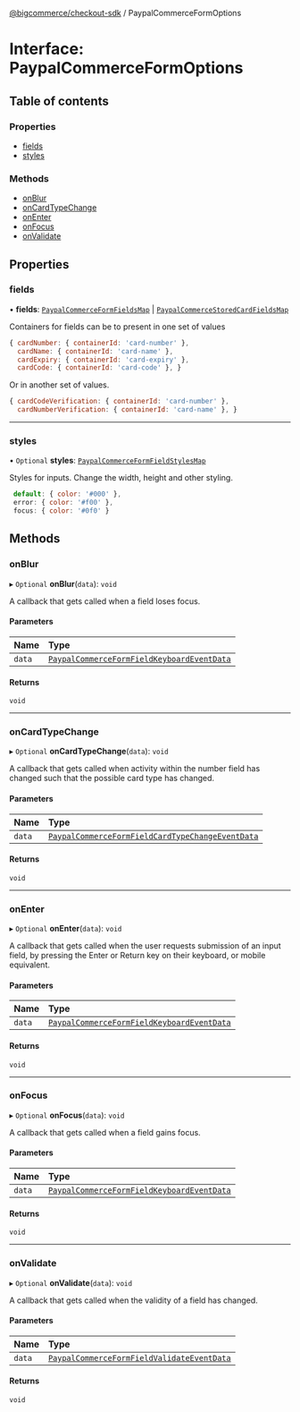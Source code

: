 [@bigcommerce/checkout-sdk](../README.md) / PaypalCommerceFormOptions

# Interface: PaypalCommerceFormOptions

## Table of contents

### Properties

- [fields](PaypalCommerceFormOptions.md#fields)
- [styles](PaypalCommerceFormOptions.md#styles)

### Methods

- [onBlur](PaypalCommerceFormOptions.md#onblur)
- [onCardTypeChange](PaypalCommerceFormOptions.md#oncardtypechange)
- [onEnter](PaypalCommerceFormOptions.md#onenter)
- [onFocus](PaypalCommerceFormOptions.md#onfocus)
- [onValidate](PaypalCommerceFormOptions.md#onvalidate)

## Properties

### fields

• **fields**: [`PaypalCommerceFormFieldsMap`](PaypalCommerceFormFieldsMap.md) \| [`PaypalCommerceStoredCardFieldsMap`](PaypalCommerceStoredCardFieldsMap.md)

Containers for fields can be to present in one set of values

```js
{ cardNumber: { containerId: 'card-number' },
  cardName: { containerId: 'card-name' },
  cardExpiry: { containerId: 'card-expiry' },
  cardCode: { containerId: 'card-code' }, }
```

  Or in another set of values.

```js
{ cardCodeVerification: { containerId: 'card-number' },
  cardNumberVerification: { containerId: 'card-name' }, }
```

___

### styles

• `Optional` **styles**: [`PaypalCommerceFormFieldStylesMap`](PaypalCommerceFormFieldStylesMap.md)

Styles for inputs. Change the width, height and other styling.

```js
 default: { color: '#000' },
 error: { color: '#f00' },
 focus: { color: '#0f0' }
```

## Methods

### onBlur

▸ `Optional` **onBlur**(`data`): `void`

A callback that gets called when a field loses focus.

#### Parameters

| Name | Type |
| :------ | :------ |
| `data` | [`PaypalCommerceFormFieldKeyboardEventData`](PaypalCommerceFormFieldKeyboardEventData.md) |

#### Returns

`void`

___

### onCardTypeChange

▸ `Optional` **onCardTypeChange**(`data`): `void`

A callback that gets called when activity within
the number field has changed such that the possible
card type has changed.

#### Parameters

| Name | Type |
| :------ | :------ |
| `data` | [`PaypalCommerceFormFieldCardTypeChangeEventData`](PaypalCommerceFormFieldCardTypeChangeEventData.md) |

#### Returns

`void`

___

### onEnter

▸ `Optional` **onEnter**(`data`): `void`

A callback that gets called when the user requests submission
of an input field, by pressing the Enter or Return key
on their keyboard, or mobile equivalent.

#### Parameters

| Name | Type |
| :------ | :------ |
| `data` | [`PaypalCommerceFormFieldKeyboardEventData`](PaypalCommerceFormFieldKeyboardEventData.md) |

#### Returns

`void`

___

### onFocus

▸ `Optional` **onFocus**(`data`): `void`

A callback that gets called when a field gains focus.

#### Parameters

| Name | Type |
| :------ | :------ |
| `data` | [`PaypalCommerceFormFieldKeyboardEventData`](PaypalCommerceFormFieldKeyboardEventData.md) |

#### Returns

`void`

___

### onValidate

▸ `Optional` **onValidate**(`data`): `void`

A callback that gets called when the validity of a field has changed.

#### Parameters

| Name | Type |
| :------ | :------ |
| `data` | [`PaypalCommerceFormFieldValidateEventData`](PaypalCommerceFormFieldValidateEventData.md) |

#### Returns

`void`
